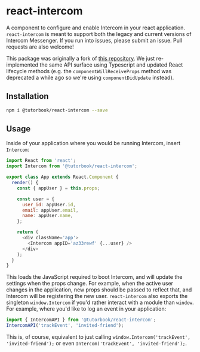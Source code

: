 # react-intercom

A component to configure and enable Intercom in your react application.
`react-intercom` is meant to support both the legacy and current versions of
Intercom Messenger. If you run into issues, please submit an issue. Pull
requests are also welcome!

This package was originally a fork of [this
repository](https://github.com/nhagen/react-intercom). We just re-implemented
the same API surface using Typescript and updated React lifecycle methods (e.g.
the `componentWillReceiveProps` method was deprecated a while ago so we're using
`componentDidUpdate` instead).

## Installation

```bash
npm i @tutorbook/react-intercom --save
```

## Usage

Inside of your application where you would be running Intercom, insert `Intercom`:

```js
import React from 'react';
import Intercom from '@tutorbook/react-intercom';

export class App extends React.Component {
  render() {
    const { appUser } = this.props;

    const user = {
      user_id: appUser.id,
      email: appUser.email,
      name: appUser.name,
    };

    return (
      <div className='app'>
        <Intercom appID='az33rewf' {...user} />
      </div>
    );
  }
}
```

This loads the JavaScript required to boot Intercom, and will update the
settings when the props change. For example, when the active user changes in the
application, new props should be passed to reflect that, and Intercom will be
registering the new user. `react-intercom` also exports the singleton
`window.Intercom` if you'd rather interact with a module than `window`. For
example, where you'd like to log an event in your application:

```js
import { IntercomAPI } from '@tutorbook/react-intercom';
IntercomAPI('trackEvent', 'invited-friend');
```

This is, of course, equivalent to just calling
`window.Intercom('trackEvent', 'invited-friend');` or even
`Intercom('trackEvent', 'invited-friend');`.
